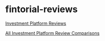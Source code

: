 # fintorial-reviews

[Investment Platform Reviews](https://fintorial.com)

[All Investment Platform Review Comparisons](https://fintorial.com/comparison)
